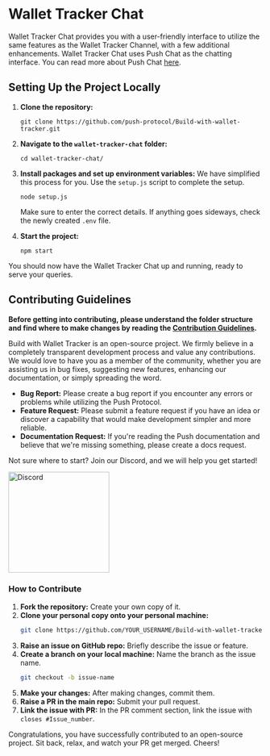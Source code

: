 # Wallet Tracker Chat

Wallet Tracker Chat provides you with a user-friendly interface to utilize the same features as the Wallet Tracker Channel, with a few additional enhancements. Wallet Tracker Chat uses Push Chat as the chatting interface. You can read more about Push Chat [here](https://push.org/docs/chat/).

## Setting Up the Project Locally

1. **Clone the repository:**
    ```
    git clone https://github.com/push-protocol/Build-with-wallet-tracker.git
    ```

2. **Navigate to the `wallet-tracker-chat` folder:**
    ```
    cd wallet-tracker-chat/
    ```

3. **Install packages and set up environment variables:**
    We have simplified this process for you. Use the `setup.js` script to complete the setup.
    ```
    node setup.js
    ```
    Make sure to enter the correct details. If anything goes sideways, check the newly created `.env` file.

4. **Start the project:**
    ```
    npm start
    ```

You should now have the Wallet Tracker Chat up and running, ready to serve your queries.

## Contributing Guidelines

**Before getting into contributing, please understand the folder structure and find where to make changes by reading the [Contribution Guidelines](Contribution.md).**


Build with Wallet Tracker is an open-source project. We firmly believe in a completely transparent development process and value any contributions. We would love to have you as a member of the community, whether you are assisting us in bug fixes, suggesting new features, enhancing our documentation, or simply spreading the word.

- **Bug Report:** Please create a bug report if you encounter any errors or problems while utilizing the Push Protocol.
- **Feature Request:** Please submit a feature request if you have an idea or discover a capability that would make development simpler and more reliable.
- **Documentation Request:** If you're reading the Push documentation and believe that we're missing something, please create a docs request.

Not sure where to start? Join our Discord, and we will help you get started!

<a href="https://discord.gg/pushprotocol" title="Join Our Community"><img src="https://www.freepnglogos.com/uploads/discord-logo-png/playerunknown-battlegrounds-bgparty-15.png" width="200" alt="Discord" /></a>

### How to Contribute

1. **Fork the repository:** Create your own copy of it.
2. **Clone your personal copy onto your personal machine:**
    ```bash
    git clone https://github.com/YOUR_USERNAME/Build-with-wallet-tracker.git
    ```
3. **Raise an issue on GitHub repo:** Briefly describe the issue or feature.
4. **Create a branch on your local machine:** Name the branch as the issue name.
    ```bash
    git checkout -b issue-name
    ```
5. **Make your changes:** After making changes, commit them.
6. **Raise a PR in the main repo:** Submit your pull request.
7. **Link the issue with PR:** In the PR comment section, link the issue with `closes #Issue_number`.

Congratulations, you have successfully contributed to an open-source project. Sit back, relax, and watch your PR get merged. Cheers!


